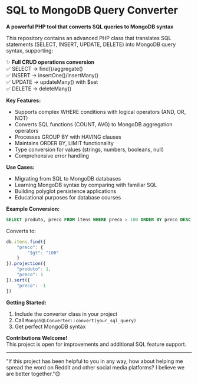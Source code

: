 # SQL to MongoDB Query Converter

**A powerful PHP tool that converts SQL queries to MongoDB syntax**

This repository contains an advanced PHP class that translates SQL statements (SELECT, INSERT, UPDATE, DELETE) into MongoDB query syntax, supporting:

✨ **Full CRUD operations conversion**  
✅ SELECT → find()/aggregate()  
✅ INSERT → insertOne()/insertMany()  
✅ UPDATE → updateMany() with $set  
✅ DELETE → deleteMany()

**Key Features:**
- Supports complex WHERE conditions with logical operators (AND, OR, NOT)
- Converts SQL functions (COUNT, AVG) to MongoDB aggregation operators
- Processes GROUP BY with HAVING clauses
- Maintains ORDER BY, LIMIT functionality
- Type conversion for values (strings, numbers, booleans, null)
- Comprehensive error handling

**Use Cases:**
- Migrating from SQL to MongoDB databases
- Learning MongoDB syntax by comparing with familiar SQL
- Building polyglot persistence applications
- Educational purposes for database courses

**Example Conversion:**
```sql
SELECT produto, preco FROM itens WHERE preco > 100 ORDER BY preco DESC
```

Converts to:
```javascript
db.itens.find({
    "preco": {
        "$gt": "100"
    }
}).projection({
    "produto": 1,
    "preco": 1
}).sort({
    "preco": -1
})
```

**Getting Started:**
1. Include the converter class in your project
2. Call `MongoSQLConverter::convert(your_sql_query)`
3. Get perfect MongoDB syntax

**Contributions Welcome!**  
This project is open for improvements and additional SQL feature support.

---
"If this project has been helpful to you in any way, how about helping me spread the word on Reddit and other social media platforms? I believe we are better together."😊
